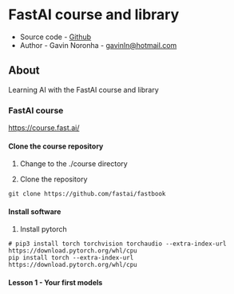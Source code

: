 # FastAI course and library

* Source code - [Github][10]
* Author - Gavin Noronha - <gavinln@hotmail.com>

[10]: https://github.com/gavinln/tabular-dl

## About

Learning AI with the FastAI course and library

### FastAI course

https://course.fast.ai/

#### Clone the course repository

1. Change to the ./course directory

2. Clone the repository

```
git clone https://github.com/fastai/fastbook
```

#### Install software

1. Install pytorch

```
# pip3 install torch torchvision torchaudio --extra-index-url https://download.pytorch.org/whl/cpu
pip install torch --extra-index-url https://download.pytorch.org/whl/cpu
```

#### Lesson 1 - Your first models



